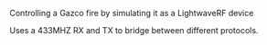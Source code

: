 Controlling a Gazco fire by simulating it as a LightwaveRF device

Uses a 433MHZ RX and TX to bridge between different protocols.

